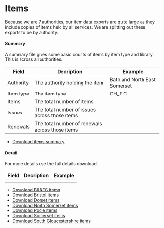 Items
=====

Because we are 7 authorities, our item data exports are quite large as they include copies of items held by all services. We are splitting out these exports to be by authority.

#### Summary

A summary file gives some basic counts of items by item type and library. This is across all authorities.

| Field | Decription | Example |
| ----- | ---------- | ------- |
| Authority | The authority holding the item | Bath and North East Somerset |
| Item type | The item type | CH_FIC |
| Items | The total number of items |  |
| Issues | The total number of issues across those items |  |
| Renewals | The total number of renewals across those items |  |

- [Download items summary](./items_summary.csv)

#### Detail

For more details use the full details download.

| Field | Decription | Example |
| ----- | ---------- | ------- |
|  |  |  |

- [Download B&NES items](./items_banes.csv)
- [Download Bristol items](./items_bristol.csv)
- [Download Dorset items](./items_dorset.csv)
- [Download North Somerset items](./items_northsomerset.csv)
- [Download Poole items](./items_poole.csv)
- [Download Somerset items](./items_somerset.csv)
- [Download South Gloucestershire items](./items_southglos.csv)
